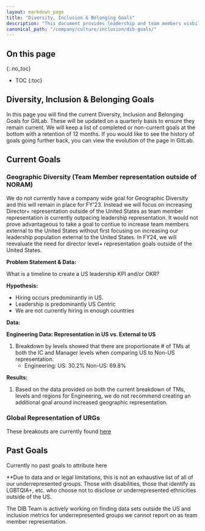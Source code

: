 ```yaml
---
layout: markdown_page
title: "Diversity, Inclusion & Belonging Goals"
description: "This document provides leadership and team members visbility on the Diversity, Inclusion & Belonging Goals"
canonical_path: "/company/culture/inclusion/dib-goals/"
---
```


## On this page
{:.no_toc}

- TOC
{:toc}

## Diversity, Inclusion & Belonging Goals 

In this page you will find the current Diversity, Inclusion and Belonging Goals for GitLab. These will be updated on a quarterly basis to ensure they remain current. We will keep a list of completed or non-current goals at the bottom with a retention of 12 months. If you would like to see the history of goals going further back, you can view the evolution of the page in GitLab. 

## Current Goals 

### Geographic Diversity (Team Member representation outside of NORAM)

We do not currently have a company wide goal for Geographic Diversity and this will remain in place for FY'23. Instead we will focus on increasing Director+ representation outside of the United States as team member representation is currently outpacing leadership representation. It would not prove advantageous to take a goal to contiue to increase team members external to the United States without first focusing on increasing our leadership population external to the United States. In FY24, we will reevaluate the need for director level+ representation goals outside of the United States.

**Problem Statement & Data:** 

What is a timeline to create a US leadership KPI and/or OKR?

**Hypothesis:**
- Hiring occurs predominantly in US.
- Leadership is predominantly US Centric
- We are not currently hiring in enough countries 

**Data:**

**Engineering Data: Representation in US vs. External to US** 

1. Breakdown by levels showed that there are proportionate # of TMs at both the IC and Manager levels when comparing US to Non-US representation.
    - Engineering: US: 30.2% Non-US: 69.8%

**Results:**
1. Based on the data provided on both the current breakdown of TMs, levels and regions for Engineering, we do not recommend creating an additional goal around increased geographic representation.

### Global Representation of URGs

These breakouts are currently found [here](https://about.gitlab.com/company/culture/inclusion/identity-data/)


## Past Goals 

Currently no past goals to attribute here


**Due to data and or legal limitations, this is not an exhaustive list of all of our underrepresented groups. Those with disabilities, those that identify as LGBTQIA+, etc. who choose not to disclose or underrepresented ethnicities outside of the US.

The DIB Team is actively working on finding data sets outside the US and inclusion metrics for underrepresented groups we cannot report on as team member representation.
